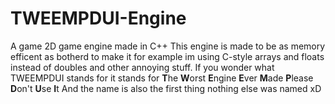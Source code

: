 # TWEEMPDUI-Engine
A game 2D game engine made in C++
This engine is made to be as memory efficent as botherd to make it for example im using C-style arrays and floats instead of doubles and other annoying stuff.
If you wonder what TWEEMPDUI stands for it stands for
**T**he
**W**orst
**E**ngine
**E**ver
**M**ade
**P**lease
**D**on't
**U**se
**I**t
And the name is also the first thing nothing else was named xD
